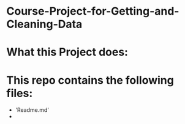 # Course-Project-for-Getting-and-Cleaning-Data

# What this Project does:


# This repo contains the following files:
- 'Readme.md'
- 
